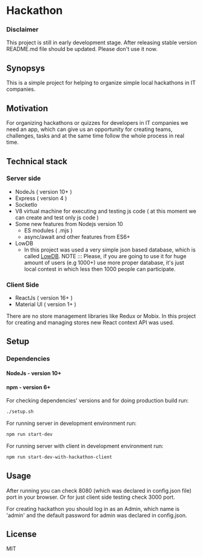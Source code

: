 # Hackathon

### Disclaimer

This project is still in early development stage.
After releasing stable version README.md file should be updated.
Please don't use it now.

## Synopsys

This is a simple project for helping to organize simple local hackathons in IT companies.

## Motivation

For organizing hackathons or quizzes for developers in IT companies we need an app, which can give us an opportunity for creating teams, challenges, tasks and at the same time follow the whole process in real time.

## Technical stack

### Server side

 - NodeJs ( version 10+ )
  - Express ( version 4 )
  - SocketIo
  - V8 virtual machine for executing and testing js code ( at this moment we can create and test only js code )
  - Some new features from Nodejs version 10
      - ES modules ( .mjs )
      - async/await and other features from ES6+
 - LowDB
      - In this project was used a very simple json based database, which is called [LowDB](https://github.com/typicode/lowdb). NOTE ::: Please, if you are going to use it for huge amount of users (e.g 1000+) use more proper database, it's just local contest in which less then 1000 people can participate.

### Client Side

  - ReactJs ( version 16+ )
  - Material UI ( version 1+ )
  
  There are no store management libraries like Redux or Mobix. In this project for creating and managing stores new React context API was used.
  
## Setup

### Dependencies

#### NodeJs - version 10+
#### npm - version 6+

For checking dependencies' versions and for doing production build run:

```bash
./setup.sh
```

For running server in development environment run:

```bash
npm run start-dev
```

For running server with client in development environment run:

```bash
npm run start-dev-with-hackathon-client
```

## Usage

After running you can check 8080 (which was declared in config.json file) port in your browser.
Or for just client side testing check 3000 port.

For creating hackathon you should log in as an Admin, which name is 'admin' and the default password for admin was declared in config.json.

## License

MIT
